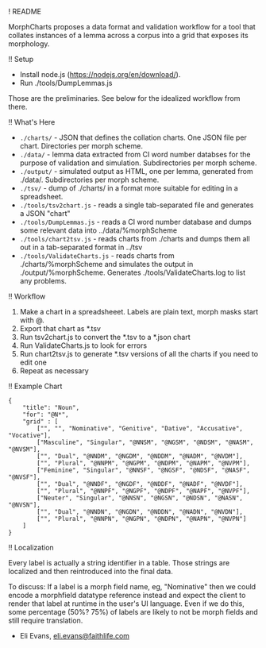 ! README

MorphCharts proposes a data format and validation workflow for a tool that collates instances of a lemma across a corpus into a grid that exposes its morphology.

!! Setup

- Install node.js (https://nodejs.org/en/download/).
- Run ./tools/DumpLemmas.js

Those are the preliminaries. See below for the idealized workflow from there.

!! What's Here

* `./charts/` - JSON that defines the collation charts. One JSON file per chart. Directories per morph scheme.
* `./data/` - lemma data extracted from CI word number databses for the purpose of validation and simulation. Subdirectories per morph scheme.
* `./output/` - simulated output as HTML, one per lemma, generated from ./data/. Subdirectories per morph scheme. 
* `./tsv/` - dump of ./charts/ in a format more suitable for editing in a spreadsheet. 
* `./tools/tsv2chart.js` - reads a single tab-separated file and generates a JSON "chart"
* `./tools/DumpLemmas.js` - reads a CI word number database and dumps some relevant data into ../data/%morphScheme
* `./tools/chart2tsv.js` - reads charts from ./charts and dumps them all out in a tab-separated format in ../tsv
* `./tools/ValidateCharts.js` - reads charts from ./charts/%morphScheme and simulates the output in ./output/%morphScheme. Generates ./tools/ValidateCharts.log to list any problems.

!! Workflow

1. Make a chart in a spreadsheeet. Labels are plain text, morph masks start with @.
2. Export that chart as *.tsv
3. Run tsv2chart.js to convert the *.tsv to a *.json chart
4. Run ValidateCharts.js to look for errors
5. Run chart2tsv.js to generate *.tsv versions of all the charts if you need to edit one
6. Repeat as necessary

!! Example Chart

	{
		"title": "Noun",
		"for": "@N*",
		"grid" : [
			["", "", "Nominative", "Genitive", "Dative", "Accusative", "Vocative"],
			["Masculine", "Singular", "@NNSM", "@NGSM", "@NDSM", "@NASM", "@NVSM"],
			["", "Dual", "@NNDM", "@NGDM", "@NDDM", "@NADM", "@NVDM"],
			["", "Plural", "@NNPM", "@NGPM", "@NDPM", "@NAPM", "@NVPM"],
			["Feminine", "Singular", "@NNSF", "@NGSF", "@NDSF", "@NASF", "@NVSF"],
			["", "Dual", "@NNDF", "@NGDF", "@NDDF", "@NADF", "@NVDF"],
			["", "Plural", "@NNPF", "@NGPF", "@NDPF", "@NAPF", "@NVPF"],
			["Neuter", "Singular", "@NNSN", "@NGSN", "@NDSN", "@NASN", "@NVSN"],
			["", "Dual", "@NNDN", "@NGDN", "@NDDN", "@NADN", "@NVDN"],
			["", "Plural", "@NNPN", "@NGPN", "@NDPN", "@NAPN", "@NVPN"]
		]
	}

!! Localization

Every label is actually a string identifier in a table. Those strings are localized and then reintroduced into the final data.

To discuss: If a label is a morph field name, eg, "Nominative" then we could encode a morphfield datatype reference instead and expect the client to render that label at runtime in the user's UI language. Even if we do this, some percentage (50%? 75%) of labels are likely to not be morph fields and still require translation.

- Eli Evans, eli.evans@faithlife.com


